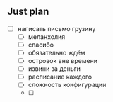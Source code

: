 ## Just plan
- [ ] написать письмо грузину
	- [ ] меланхолия
	- [ ] спасибо
	- [ ] обязательно ждём
	- [ ] островок вне времени
	- [ ] извини за деньги
	- [ ] расписание каждого
	- [ ] сложность конфигурации
	- [ ]
